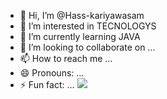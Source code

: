 - 👋 Hi, I’m @Hass-kariyawasam
- 👀 I’m interested in TECNOLOGYS
- 🌱 I’m currently learning JAVA
- 💞️ I’m looking to collaborate on ...
- 📫 How to reach me ...
- 😄 Pronouns: ...
- ⚡ Fun fact: ...
![](https://komarev.com/ghpvc/?username=Hass-kariyawasam)
<!---
Hass-kariyawasam/Hass-kariyawasam is a ✨ special ✨ repository because its `README.md` (this file) appears on your GitHub profile.
You can click the Preview link to take a look at your changes.
--->

